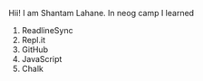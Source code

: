 Hii! I am Shantam Lahane. In neog camp I learned 
1. ReadlineSync 
1. Repl.it 
1. GitHub 
1. JavaScript
1. Chalk 
